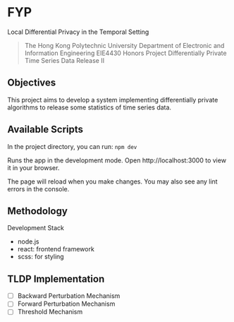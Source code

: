 # FYP

Local Differential Privacy in the Temporal Setting

> The Hong Kong Polytechnic University
> Department of Electronic and Information Engineering
> EIE4430 Honors Project
> Differentially Private Time Series Data Release II

## Objectives

This project aims to develop a system implementing differentially private algorithms to release some statistics of time series data.

## Available Scripts

In the project directory, you can run:
`npm dev`

Runs the app in the development mode.
Open http://localhost:3000 to view it in your browser.

The page will reload when you make changes.
You may also see any lint errors in the console.

## Methodology

Development Stack

- node.js
- react: frontend framework
- scss: for styling


## TLDP Implementation

- [ ] Backward Perturbation Mechanism
- [ ] Forward Perturbation Mechanism
- [ ] Threshold Mechanism
